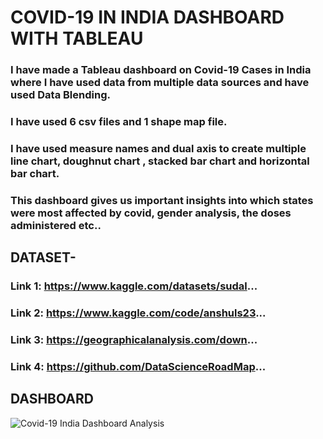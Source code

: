 # COVID-19 IN INDIA DASHBOARD WITH TABLEAU

### I have made a Tableau dashboard on Covid-19 Cases in India where I have used data from multiple data sources and have used Data Blending. 
### I have used 6 csv files and 1 shape map file.
### I have used measure names and dual axis to create multiple line chart, doughnut chart , stacked bar chart and horizontal bar chart.
### This dashboard gives us important insights into which states were most affected by covid, gender analysis, the doses administered etc..

## DATASET- 
### Link 1: https://www.kaggle.com/datasets/sudal...
### Link 2: https://www.kaggle.com/code/anshuls23...
### Link 3: https://geographicalanalysis.com/down...
### Link 4: https://github.com/DataScienceRoadMap...


## DASHBOARD
![Covid-19 India Dashboard Analysis](https://github.com/khanaalmeen/Tableau/assets/106391555/70f2ea25-e02f-4b7e-adde-49eec7a3be91)

